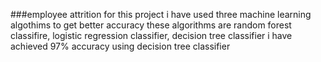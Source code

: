 ###employee attrition 
for this project i have used three machine learning algothims to get better accuracy these algorithms are random forest classifire, logistic regression classifier, decision tree classifier
i have achieved 97% accuracy using decision tree classifier
